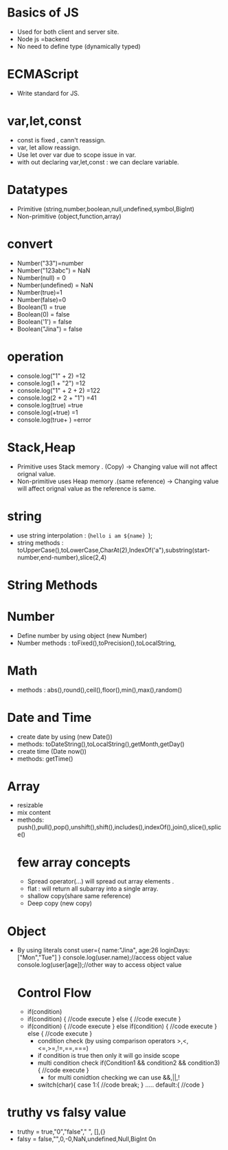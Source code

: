  # Basics of JS
- Used for both client and server site.
- Node js =backend
- No need to define type (dynamically typed)

# ECMAScript
- Write standard for JS.
  
# var,let,const
- const is fixed , cann't reassign.
- var, let allow reassign.
- Use let over var due to scope issue in var.
- with out declaring var,let,const : we can declare variable.

# Datatypes
- Primitive (string,number,boolean,null,undefined,symbol,BigInt)
- Non-primitive (object,function,array)

# convert
- Number("33")=number
- Number("123abc") = NaN
- Number(null) = 0
- Number(undefined) = NaN
- Number(true)=1
- Number(false)=0
- Boolean(1) = true
- Boolean(0) = false
- Boolean('1') = false
- Boolean("Jina") = false

# operation
 - console.log("1" + 2) =12
 - console.log(1 + "2") =12
 - console.log("1" + 2 + 2) =122
 - console.log(2 + 2 + "1") =41
 - console.log(true) =true
 - console.log(+true) =1
 - console.log(true+ ) =error

# Stack,Heap
- Primitive uses Stack memory . (Copy) -> Changing value will not affect orignal value.
- Non-primitive uses Heap memory .(same reference) -> Changing value will affect orignal value as the reference is same.
  
# string
- use string interpolation : (`hello i am ${name} `);
- string methods : toUpperCase(),toLowerCase,CharAt(2),IndexOf('a"),substring(start-number,end-number),slice(2,4)
# String Methods
# Number 
- Define number by using object (new Number)
- Number methods : toFixed(),toPrecision(),toLocalString,

# Math
- methods : abs(),round(),ceil(),floor(),min(),max(),random()

# Date and Time
- create date by using (new Date())
- methods: toDateString(),toLocalString(),getMonth,getDay()
- create time (Date now())
- methods: getTime()

# Array
- resizable
- mix content
- methods: push(),pull(),pop(),unshift(),shift(),includes(),indexOf(),join(),slice(),splice()
  # few array concepts
  - Spread operator(...) will spread out array elements .
  - flat : will return all subarray into a single array.
  - shallow copy(share same reference)
  - Deep copy (new copy)
 
# Object
- By using literals
    const user={
      name:"Jina",
      age:26
      loginDays:["Mon","Tue"]
      }
  console.log(user.name);//access object value
  console.log(user[age]);//other way to access object value



  # Control Flow
  - if(condition)
  - if(condition)
      {
    //code execute
      }
    else
      {
    //code execute
      }
  - if(condition)
      {
      //code execute
      }
      else if(condition)
      {
      //code execute
      }
      else
      {
      //code execute
      }
    - condition check (by using comparison operators >,<,<=,>=,!=,==,===)
    - if condition is true then only it will go inside scope
    - multi condition check
        if(Condition1 && condition2 && condition3)
          {
          //code execute
          }
      - for multi conidtion checking we can use &&,||,!
    - switch(char){
        case 1:{
          //code
          break;
          }
        .....
      default:{
        //code
      }

# truthy vs falsy value
- truthy = true,"0","false"," ", [],{}
- falsy = false,"",0,-0,NaN,undefined,Null,BigInt 0n
    

